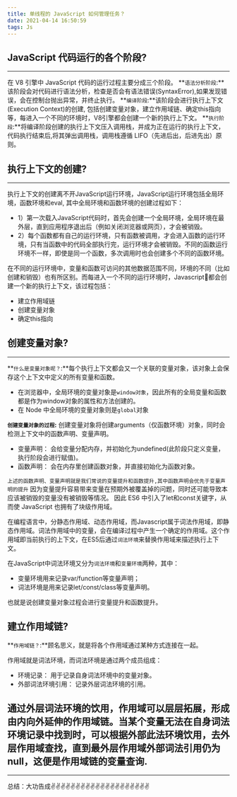 ```yaml
---
title: 单线程的 JavaScript 如何管理任务？
date: 2021-04-14 16:50:59
tags: Js
---
```


<meta name="referrer" content="no-referrer"/>

## JavaScript 代码运行的各个阶段?

---

在 V8 引擎中 JavaScript 代码的运行过程主要分成三个阶段。
**`语法分析阶段`:**该阶段会对代码进行语法分析，检查是否会有语法错误(SyntaxError),如果发现错误，会在控制台抛出异常，并终止执行。
**`编译阶段`:**该阶段会进行执行上下文(Execution Context)的创建, 包括创建变量对象，建立作用域链、确定this指向等，每进入一个不同的环境时，V8引擎都会创建一个新的执行上下文。
**`执行阶段`:**将编译阶段创建的执行上下文压入调用栈，并成为正在运行的执行上下文，代码执行结束后,将其弹出调用栈，调用栈遵循 LIFO（先进后出，后进先出）原则。

## 执行上下文的创建?

---
执行上下文的创建离不开JavaScript运行环境，JavaScript运行环境包括全局环境，函数环境和eval, 其中全局环境和函数环境的创建过程如下：

* 1）第一次载入JavaScript代码时，首先会创建一个全局环境，全局环境在最外层，直到应用程序退出后（例如关闭浏览器或网页），才会被销毁。
* 2）每个函数都有自己的运行环境，只有函数被调用，才会进入函数的运行环境，只有当函数中的代码全部执行完，运行环境才会被销毁。不同的函数运行环境不一样，即使是同一个函数，多次调用时也会创建多个不同的函数环境。

在不同的运行环境中，变量和函数可访问的其他数据范围不同，环境的不同（比如创建和销毁）也有所区别。而每进入一个不同的运行环境时，Javascript都会创建一个新的执行上下文，该过程包括：

* 建立作用域链
* 创建变量对象
* 确定this指向

## 创建变量对象?

---
**`什么是变量对象呢？`:**每个执行上下文都会又一个关联的变量对象，该对象上会保存这个上下文中定义的所有变量和函数。

* 在浏览器中，全局环境的变量对象是`window对象`，因此所有的全局变量和函数都是作为window对象的属性和方法创建的。
* 在 Node 中全局环境的变量对象则是`global`对象

**`创建变量对象的过程`:**
创建变量对象将创建arguments（仅函数环境）对象，同时会检测上下文中的函数声明、变量声明。

* 变量声明： 会给变量分配内存，并初始化为undefined(此阶段只定义变量，执行阶段会进行赋值)。
* 函数声明： 会在内存里创建函数对象，并直接初始化为函数对象。

`上述的函数声明、变量声明就是我们常说的变量提升和函数提升,其中函数声明会优先于变量声明的提升`
因为变量提升容易带来变量在预期外被覆盖掉的问题，同时还可能导致本应该被销毁的变量没有被销毁等情况。
因此 ES6 中引入了let和const关键字，从而使 JavaScript 也拥有了块级作用域。

在编程语言中，分静态作用域、动态作用域，而Javascript属于词法作用域，即静态作用域。词法作用域中的变量，会在编译过程中产生一个确定的作用域。这个作用域即当前执行的上下文，在ES5后通过`词法环境`来替换作用域来描述执行上下文。

在JavaScript中词法环境又分为`词法环境`和`变量环境`两种，其中：

* 变量环境用来记录var/function等变量声明；
* 词法环境是用来记录let/const/class等变量声明。

也就是说创建变量对象过程会进行变量提升和函数提升。

## 建立作用域链?

**`作用域链？`:**顾名思义，就是将各个作用域通过某种方式连接在一起。

作用域就是词法环境，而词法环境是通过两个成员组成：

* 环境记录： 用于记录自身词法环境中的变量对象。
* 外部词法环境引用： 记录外层词法环境的引用。

通过外层词法环境的饮用，作用域可以层层拓展，形成由内向外延伸的作用域链。当某个变量无法在自身词法环境记录中找到时，可以根据外部此法环境饮用，去外层作用域查找，直到最外层作用域外部词法引用仍为null，这便是作用域链的变量查询.
---

---
总结：大功告成✌️✌️✌️✌️✌️✌️✌️✌️✌️✌️✌️✌️✌️✌️✌️✌️✌️✌️✌️✌️
